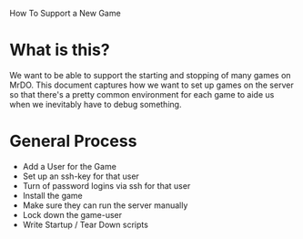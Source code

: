How To Support a New Game

What is this?
=============

We want to be able to support the starting and stopping of many games on MrDO.
This document captures how we want to set up games on the server so that there's
a pretty common environment for each game to aide us when we inevitably have to
debug something.

General Process
===============

* Add a User for the Game
* Set up an ssh-key for that user
* Turn of password logins via ssh for that user
* Install the game
* Make sure they can run the server manually
* Lock down the game-user
* Write Startup / Tear Down scripts
